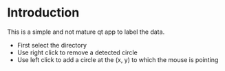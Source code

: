 # Introduction 
This is a simple and not mature qt app to label the data.
- First select the directory
- Use right click to remove a detected circle
- Use left click to add a circle at the (x, y) to which the mouse is pointing